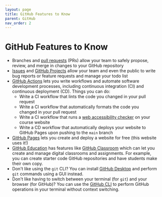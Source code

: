 ```yaml
---
layout: page
title: GitHub Features to Know
parent: GitHub
nav_order: 2
---
```


# GitHub Features to Know

* Branches and [pull requests](https://docs.github.com/en/pull-requests) (PRs) allow your team to safely propose, review, and merge in changes to your GitHub repository
* [Issues](https://docs.github.com/en/issues) and [GitHub Projects](https://docs.github.com/en/issues/planning-and-tracking-with-projects) allow your team and even the public to write bug reports or feature requests and manage your todo list
* [GitHub Actions](https://docs.github.com/en/actions) lets you write workflows and automate software development processes, including continuous integration (CI) and continuous deployment (CD). Things you can do:
    * Write a CI workflow that lints the code you changed in your pull request
    * Write a CI workflow that automatically formats the code you changed in your pull request
    * Write a CI workflow that runs a [web accessibility checker](https://berkeley-cdss.github.io/berkeley-class-site/docs/a11y/) on your course website
    * Write a CD workflow that automatically deploys your website to GitHub Pages upon pushing to the `main` branch
* [GitHub Pages](https://docs.github.com/en/pages) lets you create and deploy a website for free (this website uses it!)
* [GitHub Education](https://docs.github.com/en/education) has features like [GitHub Classroom](https://docs.github.com/en/education/manage-coursework-with-github-classroom/get-started-with-github-classroom/about-github-classroom) which can let you create and manage digital classrooms and assignments. For example, you can create starter code GitHub repositories and have students make their own copy.
* Don't like using the `git` CLI? You can install [GitHub Desktop](https://docs.github.com/en/desktop) and perform `git` commands using a GUI instead.
* Don't like having to switch between your terminal (for `git`) and your browser (for GitHub)? You can use the [GitHub CLI](https://docs.github.com/en/github-cli) to perform GitHub operations in your terminal without context switching.
